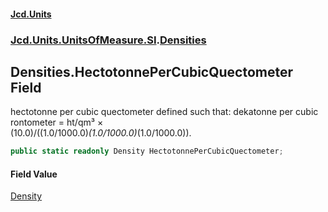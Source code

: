 #### [Jcd.Units](index.md 'index')
### [Jcd.Units.UnitsOfMeasure.SI](Jcd.Units.UnitsOfMeasure.SI.md 'Jcd.Units.UnitsOfMeasure.SI').[Densities](Densities.md 'Jcd.Units.UnitsOfMeasure.SI.Densities')

## Densities.HectotonnePerCubicQuectometer Field

hectotonne per cubic quectometer defined such that: dekatonne per cubic rontometer = ht/qm³ ×  
(10.0)/((1.0/1000.0)*(1.0/1000.0)*(1.0/1000.0)).

```csharp
public static readonly Density HectotonnePerCubicQuectometer;
```

#### Field Value
[Density](Density.md 'Jcd.Units.UnitTypes.Density')